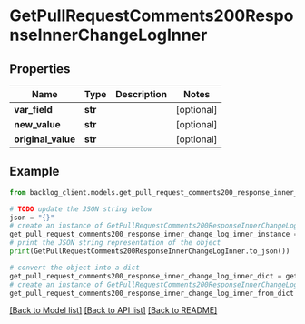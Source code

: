 # GetPullRequestComments200ResponseInnerChangeLogInner


## Properties

Name | Type | Description | Notes
------------ | ------------- | ------------- | -------------
**var_field** | **str** |  | [optional] 
**new_value** | **str** |  | [optional] 
**original_value** | **str** |  | [optional] 

## Example

```python
from backlog_client.models.get_pull_request_comments200_response_inner_change_log_inner import GetPullRequestComments200ResponseInnerChangeLogInner

# TODO update the JSON string below
json = "{}"
# create an instance of GetPullRequestComments200ResponseInnerChangeLogInner from a JSON string
get_pull_request_comments200_response_inner_change_log_inner_instance = GetPullRequestComments200ResponseInnerChangeLogInner.from_json(json)
# print the JSON string representation of the object
print(GetPullRequestComments200ResponseInnerChangeLogInner.to_json())

# convert the object into a dict
get_pull_request_comments200_response_inner_change_log_inner_dict = get_pull_request_comments200_response_inner_change_log_inner_instance.to_dict()
# create an instance of GetPullRequestComments200ResponseInnerChangeLogInner from a dict
get_pull_request_comments200_response_inner_change_log_inner_from_dict = GetPullRequestComments200ResponseInnerChangeLogInner.from_dict(get_pull_request_comments200_response_inner_change_log_inner_dict)
```
[[Back to Model list]](../README.md#documentation-for-models) [[Back to API list]](../README.md#documentation-for-api-endpoints) [[Back to README]](../README.md)


